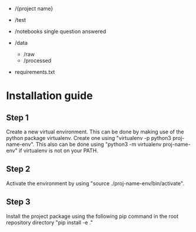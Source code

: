 * /{project name}
	
* /test
	
* /notebooks
	single question answered

* /data
	* /raw
	* /processed

* requirements.txt

# Installation guide
## Step 1
<p>Create a new virtual environment. This can be done by making use of the python package virtualenv. Create one using "virtualenv -p python3 proj-name-env". This also can be done using "python3 -m virtualenv proj-name-env" if virtualenv is not on your PATH. </p>

## Step 2
<p>Activate the environment by using "source ./proj-name-env/bin/activate".</p>

## Step 3
<p>Install the project package using the following pip command in the root repository directory "pip install -e ."</p>